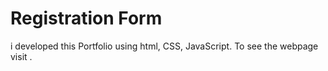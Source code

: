 # Registration Form
i developed this Portfolio using html, CSS, JavaScript. To see the webpage visit .
